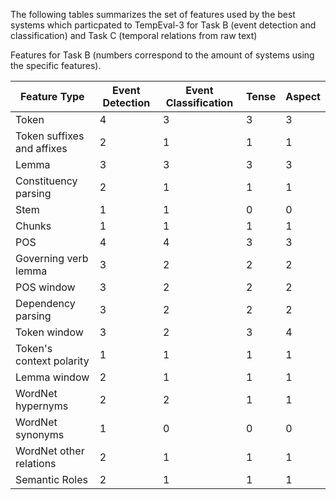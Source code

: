 
The following tables summarizes the set of features used by the best systems which particpated to TempEval-3 for Task B (event detection and classification) and Task C (temporal relations from raw text)

Features for Task B (numbers correspond to the amount of systems using the specific features).


| Feature Type | Event Detection | Event Classification | Tense | Aspect |
--- | --- | --- | --- | ---|
|Token | 4 | 3 | 3 | 3 |
Token suffixes and affixes | 2 | 1| 1 | 1 |
Lemma | 3 | 3 | 3 | 3 |
Constituency parsing | 2 | 1 | 1 | 1 |  
Stem | 1 | 1 |  0 |  0 |  
Chunks | 1 | 1 | 1 | 1 |
POS | 4 |  4 | 3 | 3 | 
Governing verb lemma | 3 | 2  | 2 | 2 |
POS window | 3 | 2 | 2 | 2 | 
Dependency parsing | 3  | 2 | 2 | 2 |
Token window | 3 | 2 | 3 | 4 |
Token's context polarity | 1 | 1 | 1 | 1 |
Lemma window | 2| 1 | 1 | 1 |
WordNet hypernyms | 2 | 2 | 1 | 1 |
WordNet synonyms | 1 | 0 | 0 | 0 | 
WordNet other relations | 2 | 1 | 1 | 1 |
Semantic Roles | 2 | 1 | 1 | 1 |
